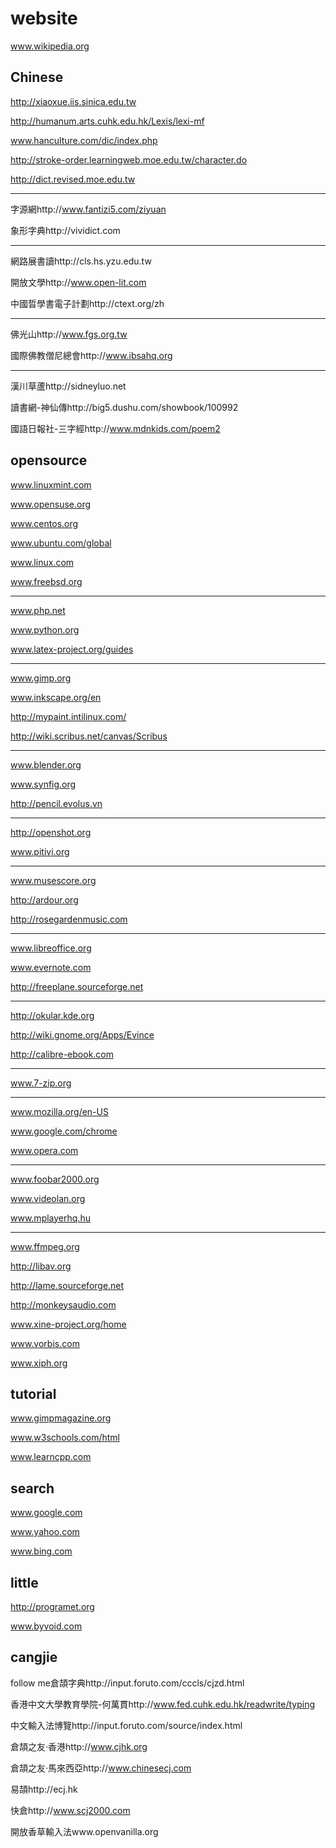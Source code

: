 website
=========

www.wikipedia.org

Chinese
---
http://xiaoxue.iis.sinica.edu.tw

http://humanum.arts.cuhk.edu.hk/Lexis/lexi-mf

www.hanculture.com/dic/index.php

http://stroke-order.learningweb.moe.edu.tw/character.do

http://dict.revised.moe.edu.tw

---
字源網http://www.fantizi5.com/ziyuan

象形字典http://vividict.com

---
網路展書讀http://cls.hs.yzu.edu.tw

開放文學http://www.open-lit.com

中國晢學書電子計劃http://ctext.org/zh

---
佛光山http://www.fgs.org.tw

國際佛教僧尼總會http://www.ibsahq.org

---
漢川草蘆http://sidneyluo.net

讀書網-神仙傳http://big5.dushu.com/showbook/100992

國語日報社-三字經http://www.mdnkids.com/poem2

opensource
---
www.linuxmint.com

www.opensuse.org

www.centos.org

www.ubuntu.com/global

www.linux.com

www.freebsd.org

---
www.php.net

www.python.org

www.latex-project.org/guides

---
www.gimp.org

www.inkscape.org/en

http://mypaint.intilinux.com/

http://wiki.scribus.net/canvas/Scribus

---
www.blender.org

www.synfig.org

http://pencil.evolus.vn

---
http://openshot.org

www.pitivi.org

---
www.musescore.org

http://ardour.org

http://rosegardenmusic.com

---
www.libreoffice.org

www.evernote.com

http://freeplane.sourceforge.net

---
http://okular.kde.org

http://wiki.gnome.org/Apps/Evince

http://calibre-ebook.com

---
www.7-zip.org

---
www.mozilla.org/en-US

www.google.com/chrome

www.opera.com

---
www.foobar2000.org

www.videolan.org

www.mplayerhq.hu

---
www.ffmpeg.org

http://libav.org

http://lame.sourceforge.net

http://monkeysaudio.com

www.xine-project.org/home

www.vorbis.com

www.xiph.org

tutorial
---
www.gimpmagazine.org

www.w3schools.com/html

www.learncpp.com

search
---
www.google.com

www.yahoo.com

www.bing.com

little
---
http://programet.org

www.byvoid.com


cangjie
---
follow me倉頡字典http://input.foruto.com/cccls/cjzd.html

香港中文大學教育學院-何萬貫http://www.fed.cuhk.edu.hk/readwrite/typing

中文輸入法博覽http://input.foruto.com/source/index.html

倉頡之友‧香港http://www.cjhk.org

倉頡之友‧馬來西亞http://www.chinesecj.com

易頡http://ecj.hk

快倉http://www.scj2000.com

開放香草輸入法www.openvanilla.org

